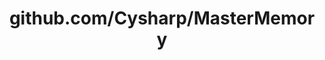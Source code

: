 ---
layout: post
title: github.com/Cysharp/MasterMemory
categories: link
tags: [انگلیسی, گیت‌هاب, برنامه‌نویسی]
---